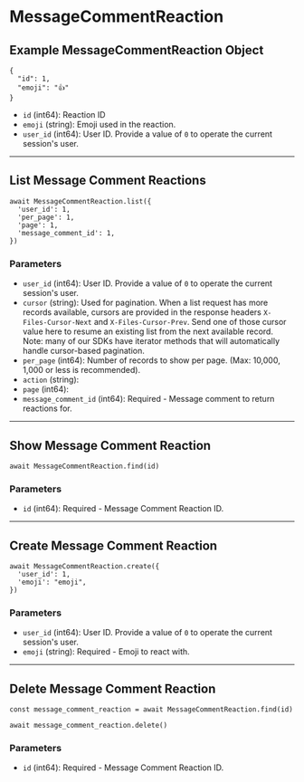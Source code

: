# MessageCommentReaction

## Example MessageCommentReaction Object

```
{
  "id": 1,
  "emoji": "👍"
}
```

* `id` (int64): Reaction ID
* `emoji` (string): Emoji used in the reaction.
* `user_id` (int64): User ID.  Provide a value of `0` to operate the current session's user.

---

## List Message Comment Reactions

```
await MessageCommentReaction.list({
  'user_id': 1,
  'per_page': 1,
  'page': 1,
  'message_comment_id': 1,
})
```


### Parameters

* `user_id` (int64): User ID.  Provide a value of `0` to operate the current session's user.
* `cursor` (string): Used for pagination.  When a list request has more records available, cursors are provided in the response headers `X-Files-Cursor-Next` and `X-Files-Cursor-Prev`.  Send one of those cursor value here to resume an existing list from the next available record.  Note: many of our SDKs have iterator methods that will automatically handle cursor-based pagination.
* `per_page` (int64): Number of records to show per page.  (Max: 10,000, 1,000 or less is recommended).
* `action` (string): 
* `page` (int64): 
* `message_comment_id` (int64): Required - Message comment to return reactions for.

---

## Show Message Comment Reaction

```
await MessageCommentReaction.find(id)
```


### Parameters

* `id` (int64): Required - Message Comment Reaction ID.

---

## Create Message Comment Reaction

```
await MessageCommentReaction.create({
  'user_id': 1,
  'emoji': "emoji",
})
```


### Parameters

* `user_id` (int64): User ID.  Provide a value of `0` to operate the current session's user.
* `emoji` (string): Required - Emoji to react with.

---

## Delete Message Comment Reaction

```
const message_comment_reaction = await MessageCommentReaction.find(id)

await message_comment_reaction.delete()
```

### Parameters

* `id` (int64): Required - Message Comment Reaction ID.

